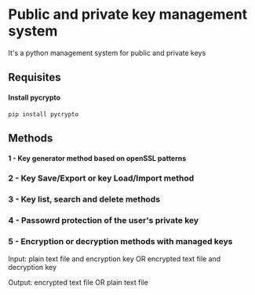 # Public and private key management system

It's a python management system for public and private keys

## Requisites

#### Install pycrypto

``` pip install pycrypto ```




## Methods

#### 1 - Key generator method based on openSSL patterns

### 2 - Key Save/Export or key Load/Import method

### 3 - Key list, search and delete methods

### 4 - Passowrd protection of the user's private key

### 5 - Encryption or decryption methods with managed keys

Input: plain text file and encryption key OR encrypted text file and decryption key

Output: encrypted text file OR plain text file

